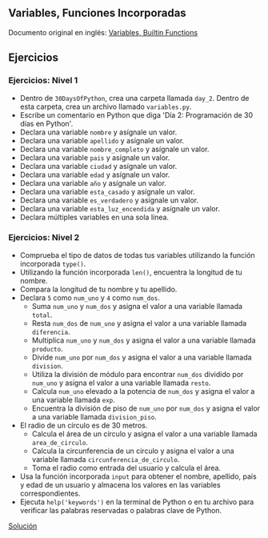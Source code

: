 ## Variables, Funciones Incorporadas

Documento original en inglés: [Variables, Builtin Functions](https://github.com/Asabeneh/30-Days-Of-Python/blob/master/02_Day_Variables_builtin_functions/02_variables_builtin_functions.md)

## Ejercicios

### Ejercicios: Nivel 1

- Dentro de `30DaysOfPython`, crea una carpeta llamada `day_2`. Dentro de esta carpeta, crea un archivo llamado `variables.py`.
- Escribe un comentario en Python que diga 'Día 2: Programación de 30 días en Python'.
- Declara una variable `nombre` y asígnale un valor.
- Declara una variable `apellido` y asígnale un valor.
- Declara una variable `nombre_completo` y asígnale un valor.
- Declara una variable `pais` y asígnale un valor.
- Declara una variable `ciudad` y asígnale un valor.
- Declara una variable `edad` y asígnale un valor.
- Declara una variable `año` y asígnale un valor.
- Declara una variable `esta_casado` y asígnale un valor.
- Declara una variable `es_verdadero` y asígnale un valor.
- Declara una variable `esta_luz_encendida` y asígnale un valor.
- Declara múltiples variables en una sola línea.

### Ejercicios: Nivel 2

- Comprueba el tipo de datos de todas tus variables utilizando la función incorporada `type()`.
- Utilizando la función incorporada `len()`, encuentra la longitud de tu nombre.
- Compara la longitud de tu nombre y tu apellido.
- Declara `5` como `num_uno` y `4` como `num_dos`.
    - Suma `num_uno` y `num_dos` y asigna el valor a una variable llamada `total`.
    - Resta `num_dos` de `num_uno` y asigna el valor a una variable llamada `diferencia`.
    - Multiplica `num_uno` y `num_dos` y asigna el valor a una variable llamada `producto`.
    - Divide `num_uno` por `num_dos` y asigna el valor a una variable llamada `division`.
    - Utiliza la división de módulo para encontrar `num_dos` dividido por `num_uno` y asigna el valor a una variable llamada `resto`.
    - Calcula `num_uno` elevado a la potencia de `num_dos` y asigna el valor a una variable llamada `exp`.
    - Encuentra la división de piso de `num_uno` por `num_dos` y asigna el valor a una variable llamada `division_piso`.
- El radio de un círculo es de 30 metros.
    - Calcula el área de un círculo y asigna el valor a una variable llamada `area_de_circulo`.
    - Calcula la circunferencia de un círculo y asigna el valor a una variable llamada `circunferencia_de_circulo`.
    - Toma el radio como entrada del usuario y calcula el área.
- Usa la función incorporada `input` para obtener el nombre, apellido, país y edad de un usuario y almacena los valores en las variables correspondientes.
- Ejecuta `help('keywords')` en la terminal de Python o en tu archivo para verificar las palabras reservadas o palabras clave de Python.

[Solución](./variables.py)
